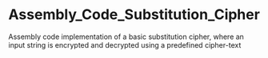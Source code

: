 # Assembly_Code_Substitution_Cipher
Assembly code implementation of a basic substitution cipher, where an input string is encrypted and decrypted using a predefined cipher-text
